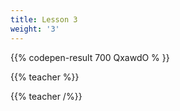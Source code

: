 ```yaml
---
title: Lesson 3
weight: '3'
---
```



{{% codepen-result 700 QxawdO % }}



{{% teacher %}}



{{% teacher /%}}
